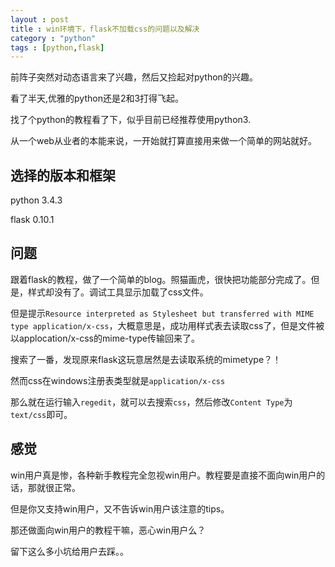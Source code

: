 ```yaml
---
layout : post
title : win环境下，flask不加载css的问题以及解决
category : "python"
tags : [python,flask]
---
```


前阵子突然对动态语言来了兴趣，然后又捡起对python的兴趣。

看了半天,优雅的python还是2和3打得飞起。

找了个python的教程看了下，似乎目前已经推荐使用python3.

从一个web从业者的本能来说，一开始就打算直接用来做一个简单的网站就好。

## 选择的版本和框架

python 3.4.3

flask 0.10.1

## 问题

跟着flask的教程，做了一个简单的blog。照猫画虎，很快把功能部分完成了。但是，样式却没有了。调试工具显示加载了css文件。

但是提示`Resource interpreted as Stylesheet but transferred with MIME type application/x-css`，大概意思是，成功用样式表去读取css了，但是文件被以applocation/x-css的mime-type传输回来了。

搜索了一番，发现原来flask这玩意居然是去读取系统的mimetype？！

然而css在windows注册表类型就是`application/x-css`

那么就在运行输入`regedit`，就可以去搜索`css`，然后修改`Content Type`为`text/css`即可。

## 感觉

win用户真是惨，各种新手教程完全忽视win用户。教程要是直接不面向win用户的话，那就很正常。

但是你又支持win用户，又不告诉win用户该注意的tips。

那还做面向win用户的教程干嘛，恶心win用户么？

留下这么多小坑给用户去踩。。